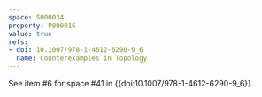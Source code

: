 ```yaml
---
space: S000034
property: P000016
value: true
refs:
- doi: 10.1007/978-1-4612-6290-9_6
  name: Counterexamples in Topology
---
```


See item #6 for space #41 in {{doi:10.1007/978-1-4612-6290-9_6}}.

